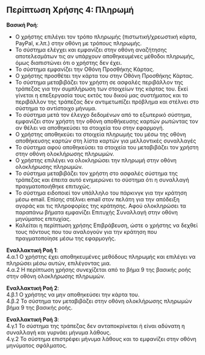 ## Περίπτωση Χρήσης 4: Πληρωμή

**Βασική Ροή**:

- Ο χρήστης επιλέγει τον τρόπο πληρωμής (πιστωτική/χρεωστική κάρτα, PayPal, κ.λπ.) στην οθόνη με τρόπους πληρωμής.
- Το σύστημα ελέγχει και εμφανίζει στην οθόνη αναζήτησης αποτελεσμάτων τις    αν υπάρχουν αποθηκευμένες μέθοδοι πληρωμής, όμως διαπιστώνει ότι ο χρήστης δεν έχει.
- Το σύστημα εμφανίζει την Οθόνη Προσθήκης Κάρτας.
- Ο χρήστης προσθέτει την κάρτα του στην Οθόνη Προσθήκης Κάρτας.
- Το σύστημα μεταβιβάζει τον χρήστη σε ασφαλές περιβάλλον της τράπεζας για την συμπλήρωση των στοιχείων της κάρτας του. Εκεί γίνεται η επεξεργασία τους εκτός του δικού μας συστήματος και το περιβάλλον της τράπεζας δεν αντιμετωπίζει πρόβλημα και στέλνει στο σύστημα το αντίστοιχο μήνυμα.
- Το σύστημα μετά τον έλεγχο δεδομένων από το εξωτερικό σύστημα, εμφανίζει στον χρήστη την οθόνη αποθήκευσης καρτών ρωτώντας τον αν θέλει να αποθηκεύσει τα στοιχεία του στην εφαρμογή.
- Ο χρήστης αποθηκεύει τα στοιχεία πληρωμής του μέσω της οθόνη αποθήκευσης καρτών στη λίστα καρτών για μελλοντικές συναλλαγές 
- Το σύστημα αφού αποθηκεύσει τα στοιχεία του μεταβιβάζει τον χρήστη στην οθόνη ολοκλήρωσης πληρωμών.
- Ο χρήστης επιλέγει να ολοκληρώσει την πληρωμή στην οθόνη ολοκλήρωσης πληρωμών.
- Το σύστημα μεταβιβάζει τον χρήστη στο ασφαλές σύστημα της τράπεζας και έπειτα αυτό ενημερώνει το σύστημα ότι η συναλλαγή πραγματοποιήθηκε επιτυχώς.
- Το σύστημα ειδοποιεί τον υπάλληλο του πάρκινγκ για την κράτηση μέσω email. Επίσης στέλνει email στον πελάτη για την απόδειξη αγοράς και τις πληροφορίες της κράτησης. Αφού ολοκληρώσει τα παραπάνω βήματα εμφανίζει Επιτυχής Συναλλαγή στην οθόνη μηνύματος επιτυχίας. 
- Καλείται η περίπτωση χρήσης Επιβράβευση, ώστε ο χρήστης να δεχθεί τους πόντους που του αναλογούν για την κράτηση που πραγματοποίησε μέσω της εφαρμογής. 

**Εναλλακτική Ροή 1**:   
4.α.1 Ο χρήστης έχει αποθηκευμένες μεθόδους πληρωμής και επιλέγει να πληρώσει μέσω αυτών, επιλέγοντας μια.  
4.α.2 Η περίπτωση χρήσης συνεχίζεται από το βήμα 9 της βασικής ροής στην οθόνη ολοκλήρωσης πληρωμών.  

**Εναλλακτική Ροή 2**:   
4.β.1 Ο χρήστης να μην αποθηκεύσει την κάρτα του.  
4.β.2 Το σύστημα τον μεταβιβάζει στην οθόνη ολοκλήρωσης πληρωμών βήμα 9 της βασικής ροής.  

**Εναλλακτική Ροή 3**:  
4.γ.1 Το σύστημα της τράπεζας δεν ανταποκρίνεται ή είναι αδύνατη η συναλλαγή και γυρνάει μήνυμα λάθους.  
4.γ.2 Το σύστημα επιστρέφει μήνυμα λάθους και το εμφανίζει στην οθόνη μηνύματος σφάλματος.  
